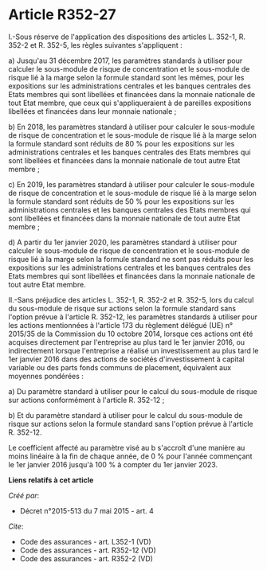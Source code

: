 # Article R352-27

I.-Sous réserve de l'application des dispositions des articles L. 352-1, R. 352-2 et R. 352-5, les règles suivantes
s'appliquent : 

a) Jusqu'au 31 décembre 2017, les paramètres standards à utiliser pour calculer le sous-module de risque de concentration et
le sous-module de risque lié à la marge selon la formule standard sont les mêmes, pour les expositions sur les
administrations centrales et les banques centrales des Etats membres qui sont libellées et financées dans la monnaie
nationale de tout Etat membre, que ceux qui s'appliqueraient à de pareilles expositions libellées et financées dans leur
monnaie nationale ; 

b) En 2018, les paramètres standard à utiliser pour calculer le sous-module de risque de concentration et le sous-module de
risque lié à la marge selon la formule standard sont réduits de 80 % pour les expositions sur les administrations centrales
et les banques centrales des Etats membres qui sont libellées et financées dans la monnaie nationale de tout autre Etat
membre ; 

c) En 2019, les paramètres standard à utiliser pour calculer le sous-module de risque de concentration et le sous-module de
risque lié à la marge selon la formule standard sont réduits de 50 % pour les expositions sur les administrations centrales
et les banques centrales des Etats membres qui sont libellées et financées dans la monnaie nationale de tout autre Etat
membre ; 

d) A partir du 1er janvier 2020, les paramètres standard à utiliser pour calculer le sous-module de risque de concentration
et le sous-module de risque lié à la marge selon la formule standard ne sont pas réduits pour les expositions sur les
administrations centrales et les banques centrales des Etats membres qui sont libellées et financées dans la monnaie
nationale de tout autre Etat membre. 

II.-Sans préjudice des articles L. 352-1, R. 352-2 et R. 352-5, lors du calcul du sous-module de risque sur actions selon la
formule standard sans l'option prévue à l'article R. 352-12, les paramètres standards à utiliser pour les actions mentionnées
à l'article 173 du règlement délégué (UE) n° 2015/35 de la Commission du 10 octobre 2014, lorsque ces actions ont été
acquises directement par l'entreprise au plus tard le 1er janvier 2016, ou indirectement lorsque l'entreprise a réalisé un
investissement au plus tard le 1er janvier 2016 dans des actions de sociétés d'investissement à capital variable ou des parts
fonds communs de placement, équivalent aux moyennes pondérées : 

a) Du paramètre standard à utiliser pour le calcul du sous-module de risque sur actions conformément à l'article R. 352-12 ; 

b) Et du paramètre standard à utiliser pour le calcul du sous-module de risque sur actions selon la formule standard sans
l'option prévue à l'article R. 352-12. 

Le coefficient affecté au paramètre visé au b s'accroît d'une manière au moins linéaire à la fin de chaque année, de 0 % pour
l'année commençant le 1er janvier 2016 jusqu'à 100 % à compter du 1er janvier 2023.

**Liens relatifs à cet article**

_Créé par_:

  - Décret n°2015-513 du 7 mai 2015 - art. 4

_Cite_:

  - Code des assurances - art. L352-1 (VD)
  - Code des assurances - art. R352-12 (VD)
  - Code des assurances - art. R352-2 (VD)
